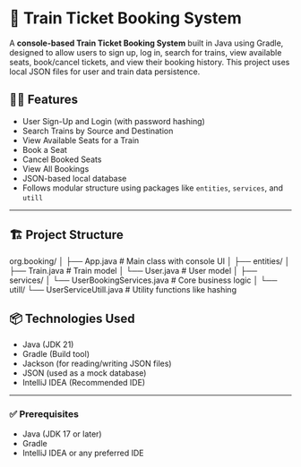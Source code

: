 # 🚆 Train Ticket Booking System

A **console-based Train Ticket Booking System** built in Java using Gradle, designed to allow users to sign up, log in, 
search for trains, view available seats, book/cancel tickets, and view their booking history. This project uses local JSON files for user and train data persistence.

## 🧑‍💻 Features

- User Sign-Up and Login (with password hashing)
- Search Trains by Source and Destination
- View Available Seats for a Train
- Book a Seat
- Cancel Booked Seats
- View All Bookings
- JSON-based local database
- Follows modular structure using packages like `entities`, `services`, and `utill`

---

## 🏗️ Project Structure

org.booking/
│
├── App.java # Main class with console UI
│
├── entities/
│ ├── Train.java # Train model
│ └── User.java # User model
│
├── services/
│ └── UserBookingServices.java # Core business logic
│
└── utill/
└── UserServiceUtill.java # Utility functions like hashing


## 📦 Technologies Used

- Java (JDK 21)
- Gradle (Build tool)
- Jackson (for reading/writing JSON files)
- JSON (used as a mock database)
- IntelliJ IDEA (Recommended IDE)

---

### ✅ Prerequisites

- Java (JDK 17 or later)
- Gradle
- IntelliJ IDEA or any preferred IDE
